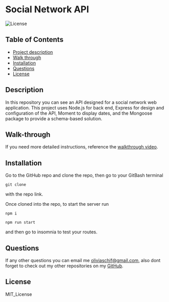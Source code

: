 # Social Network API

 ![License](https://img.shields.io/badge/license-MIT_License-blue)
  
  ## Table of Contents
  - [Project description](#description)
  - [Walk through ](#walk-through )
  - [Installation](#installation)
  - [Questions](#questions)
  - [License](#license)
    
  ## Description 
In this repository you can see an API designed for a social network web application. This project uses Node.js for back end, Express for design and configuration of the API, Moment to display dates, and the Mongoose package to provide a schema-based solution.

  ## Walk-through 
 If you need more detailed instructions, reference the [walkthrough video](https://youtu.be/1QWDY6O84WY).



  ## Installation 
  Go to the GitHub repo and clone the repo, then go to your GitBash terminal 
  
    git clone 
  
  with the repo link.

  Once cloned into the repo, to start the server run   
 
    npm i 
   
    npm run start 
    
and then go to insomnia to test your routes.

  ## Questions
  If any other questions you can email me oliviaschif@gmail.com, also dont forget to check out my other repositories on my [GitHub](https://github.com/livschif).

  ## License
  MIT_License